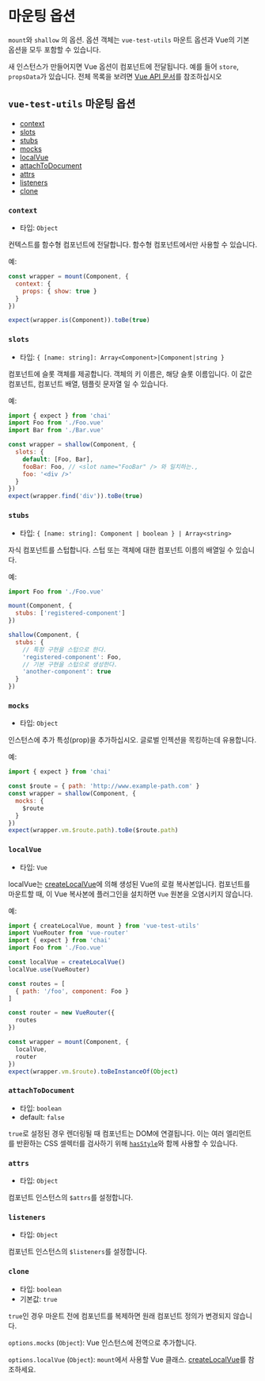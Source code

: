 # 마운팅 옵션

`mount`와 `shallow` 의 옵션. 옵션 객체는 `vue-test-utils` 마운트 옵션과 Vue의 기본 옵션을 모두 포함할 수 있습니다.

새 인스턴스가 만들어지면 Vue 옵션이 컴포넌트에 전달됩니다. 예를 들어 `store`, `propsData`가 있습니다. 전체 목록을 보려면 [Vue API 문서](https://vuejs.org/v2/api/)를 참조하십시오

## `vue-test-utils` 마운팅 옵션

- [context](#context)
- [slots](#slots)
- [stubs](#stubs)
- [mocks](#mocks)
- [localVue](#localvue)
- [attachToDocument](#attachtodocument)
- [attrs](#attrs)
- [listeners](#listeners)
- [clone](#clone)

### `context`

- 타입: `Object`

컨텍스트를 함수형 컴포넌트에 전달합니다. 함수형 컴포넌트에서만 사용할 수 있습니다.

예:

```js
const wrapper = mount(Component, {
  context: {
    props: { show: true }
  }
})

expect(wrapper.is(Component)).toBe(true)
```

### `slots`

- 타입: `{ [name: string]: Array<Component>|Component|string }`

컴포넌트에 슬롯 객체를 제공합니다. 객체의 키 이름은, 해당 슬롯 이름입니다. 이 값은 컴포넌트, 컴포넌트 배열, 템플릿 문자열 일 수 있습니다.

예:

```js
import { expect } from 'chai'
import Foo from './Foo.vue'
import Bar from './Bar.vue'

const wrapper = shallow(Component, {
  slots: {
    default: [Foo, Bar],
    fooBar: Foo, // <slot name="FooBar" /> 와 일치하는.,
    foo: '<div />'
  }
})
expect(wrapper.find('div')).toBe(true)
```

### `stubs`

- 타입: `{ [name: string]: Component | boolean } | Array<string>`

자식 컴포넌트를 스텁합니다. 스텁 또는 객체에 대한 컴포넌트 이름의 배열일 수 있습니다.

예:

```js
import Foo from './Foo.vue'

mount(Component, {
  stubs: ['registered-component']
})

shallow(Component, {
  stubs: {
    // 특정 구현을 스텁으로 한다.
    'registered-component': Foo,
    // 기본 구현을 스텁으로 생성한다.
    'another-component': true
  }
})
```

### `mocks`

- 타입: `Object`

인스턴스에 추가 특성(prop)을 추가하십시오. 글로벌 인젝션을 목킹하는데 유용합니다.

예:

```js
import { expect } from 'chai'

const $route = { path: 'http://www.example-path.com' }
const wrapper = shallow(Component, {
  mocks: {
    $route
  }
})
expect(wrapper.vm.$route.path).toBe($route.path)
```

### `localVue`

- 타입: `Vue`

localVue는 [createLocalVue](./createLocalVue.md)에 의해 생성된 Vue의 로컬 복사본입니다. 컴포넌트를 마운트할 때, 이 Vue 복사본에 플러그인을 설치하면 `Vue` 원본을 오염시키지 않습니다.

예:

```js
import { createLocalVue, mount } from 'vue-test-utils'
import VueRouter from 'vue-router'
import { expect } from 'chai'
import Foo from './Foo.vue'

const localVue = createLocalVue()
localVue.use(VueRouter)

const routes = [
  { path: '/foo', component: Foo }
]

const router = new VueRouter({
  routes
})

const wrapper = mount(Component, {
  localVue,
  router
})
expect(wrapper.vm.$route).toBeInstanceOf(Object)
```

### `attachToDocument`

- 타입: `boolean`
- default: `false`

`true`로 설정된 경우 렌더링될 때 컴포넌트는 DOM에 연결됩니다. 이는 여러 엘리먼트를 반환하는 CSS 셀렉터를 검사하기 위해 [`hasStyle`](wrapper/hasStyle.md)와 함께 사용할 수 있습니다.

### `attrs`

- 타입: `Object`

컴포넌트 인스턴스의 `$attrs`를 설정합니다.

### `listeners`

- 타입: `Object`

컴포넌트 인스턴스의 `$listeners`를 설정합니다.

### `clone`

- 타입: `boolean`
- 기본값: `true`

`true`인 경우 마운트 전에 컴포넌트를 복제하면 원래 컴포넌트 정의가 변경되지 않습니다.

`options.mocks` (`Object`): Vue 인스턴스에 전역으로 추가합니다.

`options.localVue` (`Object`): `mount`에서 사용할 Vue 클래스. [createLocalVue](createLocalVue.md)를 참조하세요.
